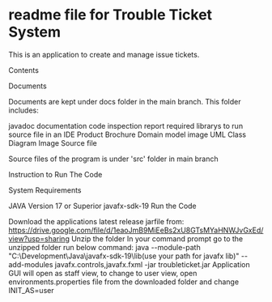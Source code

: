 # readme file for Trouble Ticket System

This is an application to create and manage issue tickets.

Contents

Documents

Documents are kept under docs folder in the main branch. This folder includes:

javadoc documentation
code inspection report
required librarys to run source file in an IDE
Product Brochure
Domain model image
UML Class Diagram Image
Source file

Source files of the program is under 'src' folder in main branch

Instruction to Run The Code

System Requirements

JAVA Version 17 or Superior
javafx-sdk-19
Run the Code

Download the applications latest release jarfile from: https://drive.google.com/file/d/1eaoJmB9MiEeBs2xU8GTsMYaHNWJvGxEd/view?usp=sharing
Unzip the folder
In your command prompt go to the unzipped folder
run below command: java --module-path "C:\Development\Java\javafx-sdk-19\lib(use your path for javafx lib)" --add-modules javafx.controls,javafx.fxml -jar troubleticket.jar
Application GUI will open as staff view, to change to user view, open environments.properties file from the downloaded folder and change INIT_AS=user
